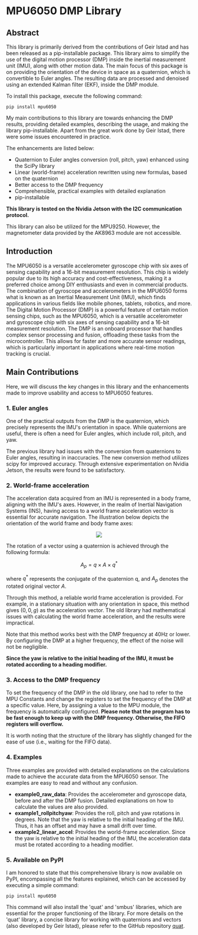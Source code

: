 # MPU6050 DMP Library
## Abstract
This library is primarily derived from the contributions of Geir Istad and has been released as a pip-installable package. This library aims to simplify the use of the digital motion processor (DMP) inside the inertial measurement unit (IMU), along with other motion data. The main focus of this package is on providing the orientation of the device in space as a quaternion, which is convertible to Euler angles. The resulting data are processed and denoised using an extended Kalman filter (EKF), inside the DMP module.

To install this package, execute the following command:

```
pip install mpu6050
```

My main contributions to this library are towards enhancing the DMP results, providing detailed examples, describing the usage, and making the library pip-installable. Apart from the great work done by Geir Istad, there were some issues encountered in practice.

The enhancements are listed below:
- Quaternion to Euler angles conversion (roll, pitch, yaw) enhanced using the SciPy library
- Linear (world-frame) acceleration rewritten using new formulas, based on the quaternion
- Better access to the DMP frequency
- Comprehensible, practical examples with detailed explanation
- pip-installable

**This library is tested on the Nvidia Jetson with the I2C communication protocol.**

This library can also be utilized for the MPU9250. However, the magnetometer data provided by the AK8963 module are not accessible.

## Introduction
The MPU6050 is a versatile accelerometer gyroscope chip with six axes of sensing capability and a 16-bit measurement resolution. This chip is widely popular due to its high accuracy and cost-effectiveness, making it a preferred choice among DIY enthusiasts and even in commercial products. The combination of gyroscope and accelerometers in the MPU6050 forms what is known as an Inertial Measurement Unit (IMU), which finds applications in various fields like mobile phones, tablets, robotics, and more.
The Digital Motion Processor (DMP) is a powerful feature of certain motion sensing chips, such as the MPU6050, which is a versatile accelerometer and gyroscope chip with six axes of sensing capability and a 16-bit measurement resolution. The DMP is an onboard processor that handles complex sensor processing and fusion, offloading these tasks from the microcontroller. This allows for faster and more accurate sensor readings, which is particularly important in applications where real-time motion tracking is crucial.

## Main Contributions
Here, we will discuss the key changes in this library and the enhancements made to improve usability and access to MPU6050 features.
### 1. Euler angles
One of the practical outputs from the DMP is the quaternion, which precisely represents the IMU's orientation in space. While quaternions are useful, there is often a need for Euler angles, which include roll, pitch, and yaw.

The previous library had issues with the conversion from quaternions to Euler angles, resulting in inaccuracies. The new conversion method utilizes scipy for improved accuracy. Through extensive experimentation on Nvidia Jetson, the results were found to be satisfactory.

### 2. World-frame acceleration
The acceleration data acquired from an IMU is represented in a body frame, aligning with the IMU's axes. However, in the realm of Inertial Navigation Systems (INS), having access to a world frame acceleration vector is essential for accurate navigation. The illustration below depicts the orientation of the world frame and body frame axes:

<p align="center"><img src="https://ars.els-cdn.com/content/image/3-s2.0-B9780128131893000162-f16-01-9780128131893.jpg"></p>

The rotation of a vector using a quaternion is achieved through the following formula:

$$A_p=q\times A\times q^*$$

where $q^*$ represents the conjugate of the quaternion q, and $A_p$ denotes the rotated original vector $A$.

Through this method, a reliable world frame acceleration is provided. For example, in a stationary situation with any orientation in space, this method gives $(0,0,g)$ as the acceleration vector. The old library had mathematical issues with calculating the world frame acceleration, and the results were impractical.

Note that this method works best with the DMP frequency at 40Hz or lower. By configuring the DMP at a higher frequency, the effect of the noise will not be negligible.

**Since the yaw is relative to the initial heading of the IMU, it must be rotated according to a heading modifier.**

### 3. Access to the DMP frequency
To set the frequency of the DMP in the old library, one had to refer to the MPU Constants and change the registers to set the frequency of the DMP at a specific value. Here, by assigning a value to the MPU module, the frequency is automatically configured. **Please note that the program has to be fast enough to keep up with the DMP frequency. Otherwise, the FIFO registers will overflow.**

It is worth noting that the structure of the library has slightly changed for the ease of use (i.e., waiting for the FIFO data).

### 4. Examples
Three examples are provided with detailed explanations on the calculations made to achieve the accurate data from the MPU6050 sensor. The examples are easy to read and without any confusion.

* **example0_raw_data**: Provides the accelerometer and gyroscope data, before and after the DMP fusion. Detailed explanations on how to calculate the values are also provided.
* **example1_rollpitchyaw**: Provides the roll, pitch and yaw rotations in degrees. Note that the yaw is relative to the initial heading of the IMU. Thus, it has an offset and may have a small drift over time.
* **example2_linear_accel**: Provides the world-frame acceleration. Since the yaw is relative to the initial heading of the IMU, the acceleration data must be rotated according to a heading modifier.

### 5. Available on PyPI
I am honored to state that this comprehensive library is now available on PyPI, encompassing all the features explained, which can be accessed by executing a simple command:

`pip install mpu6050`

This command will also install the 'quat' and 'smbus' libraries, which are essential for the proper functioning of the library.
For more details on the 'quat' library, a concise library for working with quaternions and vectors (also developed by Geir Istad), please refer to the GitHub repository [quat](https://github.com/OmidAlek/quat).